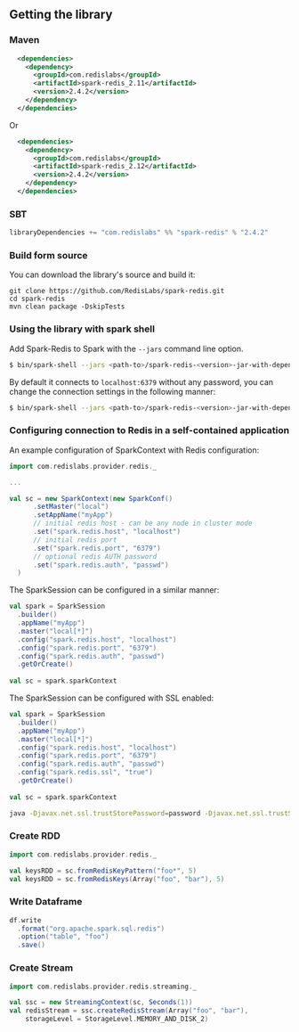 ## Getting the library

### Maven

```xml
  <dependencies>
    <dependency>
      <groupId>com.redislabs</groupId>
      <artifactId>spark-redis_2.11</artifactId>
      <version>2.4.2</version>
    </dependency>
  </dependencies>
```

Or

```xml
  <dependencies>
    <dependency>
      <groupId>com.redislabs</groupId>
      <artifactId>spark-redis_2.12</artifactId>
      <version>2.4.2</version>
    </dependency>
  </dependencies>
```

### SBT

```scala
libraryDependencies += "com.redislabs" %% "spark-redis" % "2.4.2"
```

### Build form source
You can download the library's source and build it:
```
git clone https://github.com/RedisLabs/spark-redis.git
cd spark-redis
mvn clean package -DskipTests
```

### Using the library with spark shell
Add Spark-Redis to Spark with the `--jars` command line option. 

```bash
$ bin/spark-shell --jars <path-to>/spark-redis-<version>-jar-with-dependencies.jar
```

By default it connects to `localhost:6379` without any password, you can change the connection settings in the following manner:

```bash
$ bin/spark-shell --jars <path-to>/spark-redis-<version>-jar-with-dependencies.jar --conf "spark.redis.host=localhost" --conf "spark.redis.port=6379" --conf "spark.redis.auth=passwd"
```


### Configuring connection to Redis in a self-contained application

An example configuration of SparkContext with Redis configuration:

```scala
import com.redislabs.provider.redis._

...

val sc = new SparkContext(new SparkConf()
      .setMaster("local")
      .setAppName("myApp")
      // initial redis host - can be any node in cluster mode
      .set("spark.redis.host", "localhost")
      // initial redis port
      .set("spark.redis.port", "6379")
      // optional redis AUTH password
      .set("spark.redis.auth", "passwd")
  )
```

The SparkSession can be configured in a similar manner:

```scala
val spark = SparkSession
  .builder()
  .appName("myApp")
  .master("local[*]")
  .config("spark.redis.host", "localhost")
  .config("spark.redis.port", "6379")
  .config("spark.redis.auth", "passwd")
  .getOrCreate()
  
val sc = spark.sparkContext  
```

The SparkSession can be configured with SSL enabled:

```scala
val spark = SparkSession
  .builder()
  .appName("myApp")
  .master("local[*]")
  .config("spark.redis.host", "localhost")
  .config("spark.redis.port", "6379")
  .config("spark.redis.auth", "passwd")
  .config("spark.redis.ssl", "true")
  .getOrCreate()
  
val sc = spark.sparkContext  
```

```bash
java -Djavax.net.ssl.trustStorePassword=password -Djavax.net.ssl.trustStore=path/to/keystore -Djavax.net.ssl.trustStoreType=jceks ...
```

### Create RDD

```scala
import com.redislabs.provider.redis._

val keysRDD = sc.fromRedisKeyPattern("foo*", 5)
val keysRDD = sc.fromRedisKeys(Array("foo", "bar"), 5)
```

### Write Dataframe

```scala
df.write
  .format("org.apache.spark.sql.redis")
  .option("table", "foo")
  .save()
```

### Create Stream

```scala
import com.redislabs.provider.redis.streaming._

val ssc = new StreamingContext(sc, Seconds(1))
val redisStream = ssc.createRedisStream(Array("foo", "bar"),
    storageLevel = StorageLevel.MEMORY_AND_DISK_2)
```
